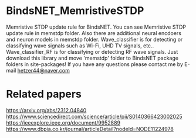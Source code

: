 # BindsNET_MemristiveSTDP
Memristive STDP update rule for BindsNET.
You can see Memristive STDP update rule in memstdp folder.
Also there are additional neural encdoers and neuron models in memstdp folder.
Wave_classifier is for detecting or classifying wave signals such as Wi-Fi, UHD TV signals, etc..
Wave_classifier_RF is for classifying or detecting RF wave signals. 
Just download this library and move 'memstdp' folder to BindsNET package folders in site-packages!
If you have any questions please contact me by E-mail hetzer44@naver.com

# Related papers
https://arxiv.org/abs/2312.04840
https://www.sciencedirect.com/science/article/pii/S0140366423002025
https://ieeexplore.ieee.org/document/9952889
https://www.dbpia.co.kr/journal/articleDetail?nodeId=NODE11224978
